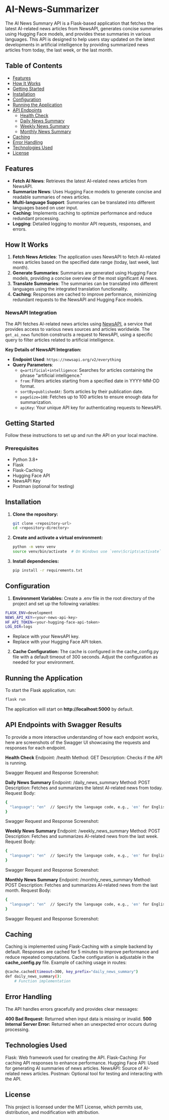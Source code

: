 # AI-News-Summarizer

The AI News Summary API is a Flask-based application that fetches the latest AI-related news articles from NewsAPI, generates concise summaries using Hugging Face models, and provides these summaries in various languages. This API is designed to help users stay updated on the latest developments in artificial intelligence by providing summarized news articles from today, the last week, or the last month.

## Table of Contents
- [Features](#features)
- [How It Works](#how-it-works)
- [Getting Started](#getting-started)
- [Installation](#installation)
- [Configuration](#configuration)
- [Running the Application](#running-the-application)
- [API Endpoints](#api-endpoints)
  - [Health Check](#health-check)
  - [Daily News Summary](#daily-news-summary)
  - [Weekly News Summary](#weekly-news-summary)
  - [Monthly News Summary](#monthly-news-summary)
- [Caching](#caching)
- [Error Handling](#error-handling)
- [Technologies Used](#technologies-used)
- [License](#license)

## Features
- **Fetch AI News**: Retrieves the latest AI-related news articles from NewsAPI.
- **Summarize News**: Uses Hugging Face models to generate concise and readable summaries of news articles.
- **Multi-language Support**: Summaries can be translated into different languages based on user input.
- **Caching**: Implements caching to optimize performance and reduce redundant processing.
- **Logging**: Detailed logging to monitor API requests, responses, and errors.

## How It Works
1. **Fetch News Articles**: The application uses NewsAPI to fetch AI-related news articles based on the specified date range (today, last week, last month).
2. **Generate Summaries**: Summaries are generated using Hugging Face models, providing a concise overview of the most significant AI news.
3. **Translate Summaries**: The summaries can be translated into different languages using the integrated translation functionality.
4. **Caching**: Responses are cached to improve performance, minimizing redundant requests to the NewsAPI and Hugging Face models.

### NewsAPI Integration
The API fetches AI-related news articles using [NewsAPI](https://newsapi.org/), a service that provides access to various news sources and articles worldwide. The `get_ai_news` function constructs a request to NewsAPI, using a specific query to filter articles related to artificial intelligence.

**Key Details of NewsAPI Integration:**
- **Endpoint Used**: `https://newsapi.org/v2/everything`
- **Query Parameters**:
  - `q=artificial+intelligence`: Searches for articles containing the phrase "artificial intelligence."
  - `from`: Filters articles starting from a specified date in YYYY-MM-DD format.
  - `sortBy=publishedAt`: Sorts articles by their publication date.
  - `pageSize=100`: Fetches up to 100 articles to ensure enough data for summarization.
  - `apiKey`: Your unique API key for authenticating requests to NewsAPI.

## Getting Started
Follow these instructions to set up and run the API on your local machine.

### Prerequisites
- Python 3.8+
- Flask
- Flask-Caching
- Hugging Face API
- NewsAPI Key
- Postman (optional for testing)

## Installation
1. **Clone the repository:**
   ```bash
   git clone <repository-url>
   cd <repository-directory>
   ```
   
2. **Create and activate a virtual environment:**
   ```bash
   python -m venv venv
   source venv/bin/activate  # On Windows use `venv\Scripts\activate`
   ```
   
3. **Install dependencies:**
   ```bash
   pip install -r requirements.txt
   ```
   
## Configuration

1. **Environment Variables:** Create a .env file in the root directory of the project and set up the following variables:

  ```bash
  FLASK_ENV=development
  NEWS_API_KEY=<your-news-api-key>
  HF_API_TOKEN=<your-hugging-face-api-token>
  LOG_DIR=logs
  ```

- Replace <your-news-api-key> with your NewsAPI key.
- Replace <your-hugging-face-api-token> with your Hugging Face API token.

2. **Cache Configuration:** The cache is configured in the cache_config.py file with a default timeout of 300 seconds. Adjust the configuration as needed for your environment.

## Running the Application
To start the Flask application, run:

  ```bash
  flask run
  ```

The application will start on **http://localhost:5000** by default.

## API Endpoints with Swagger Results
To provide a more interactive understanding of how each endpoint works, here are screenshots of the Swagger UI showcasing the requests and responses for each endpoint.

**Health Check**
Endpoint: /health
Method: GET
Description: Checks if the API is running.

Swagger Request and Response Screenshot:


**Daily News Summary**
Endpoint: /daily_news_summary
Method: POST
Description: Fetches and summarizes the latest AI-related news from today.
Request Body:

  ```bash
  {
    "language": "en"  // Specify the language code, e.g., 'en' for English, 'fr' for French
  }
  ```

Swagger Request and Response Screenshot:


**Weekly News Summary**
Endpoint: /weekly_news_summary
Method: POST
Description: Fetches and summarizes AI-related news from the last week.
Request Body:

  ```bash
  {
    "language": "en"  // Specify the language code, e.g., 'en' for English, 'fr' for French
  }
  ```

Swagger Request and Response Screenshot:


**Monthly News Summary**
Endpoint: /monthly_news_summary
Method: POST
Description: Fetches and summarizes AI-related news from the last month.
Request Body:

  ```bash
  {
    "language": "en"  // Specify the language code, e.g., 'en' for English, 'fr' for French
  }
  ```

Swagger Request and Response Screenshot:


## Caching
Caching is implemented using Flask-Caching with a simple backend by default. Responses are cached for 5 minutes to improve performance and reduce repeated computations.
Cache configuration is adjustable in the **cache_config.py** file.
Example of caching usage in routes:
  ```bash
  @cache.cached(timeout=300, key_prefix="daily_news_summary")
  def daily_news_summary():
      # Function implementation
  ```


## Error Handling
The API handles errors gracefully and provides clear messages:

**400 Bad Request:** Returned when input data is missing or invalid.
**500 Internal Server Error:** Returned when an unexpected error occurs during processing.


## Technologies Used
Flask: Web framework used for creating the API.
Flask-Caching: For caching API responses to enhance performance.
Hugging Face API: Used for generating AI summaries of news articles.
NewsAPI: Source of AI-related news articles.
Postman: Optional tool for testing and interacting with the API.


## License
This project is licensed under the MIT License, which permits use, distribution, and modification with attribution.
